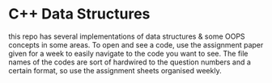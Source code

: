 # C++ Data Structures
this repo has several implementations of data structures & some OOPS concepts in some areas. To open and see a code, use the assignment paper given for a week to easily navigate to the code you want to see. The file names of the codes are sort of hardwired to the question numbers and a certain format, so use the assignment sheets organised weekly.
